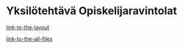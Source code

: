 # Yksilötehtävä Opiskelijaravintolat


[link-to-the-layout](https://users.metropolia.fi/~georgiia/wsk-yksilotehtava/html/index.html)

[link-to-the-all-files](https://users.metropolia.fi/~georgiia/wsk-yksilotehtava/)